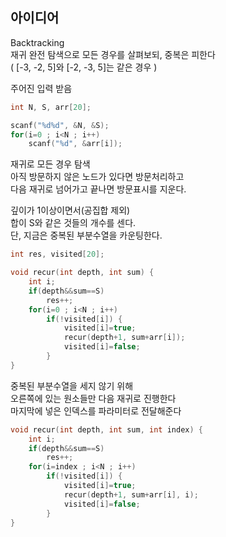## 아이디어
Backtracking  
재귀 완전 탐색으로 모든 경우를 살펴보되, 중복은 피한다  
( [-3, -2, 5]와 [-2, -3, 5]는 같은 경우 )  
  
주어진 입력 받음
```c
int N, S, arr[20];

scanf("%d%d", &N, &S);
for(i=0 ; i<N ; i++)
	scanf("%d", &arr[i]);
```
재귀로 모든 경우 탐색  
아직 방문하지 않은 노드가 있다면 방문처리하고  
다음 재귀로 넘어가고 끝나면 방문표시를 지운다.  

깊이가 1이상이면서(공집합 제외)  
합이 S와 같은 것들의 개수를 센다.  
단, 지금은 중복된 부분수열을 카운팅한다.
```c
int res, visited[20];

void recur(int depth, int sum) {
	int i;
	if(depth&&sum==S)
		res++;
	for(i=0 ; i<N ; i++)
		if(!visited[i]) {
			visited[i]=true;
			recur(depth+1, sum+arr[i]);
			visited[i]=false;
		}
}
```
중복된 부분수열을 세지 않기 위해  
오른쪽에 있는 원소들만 다음 재귀로 진행한다  
마지막에 넣은 인덱스를 파라미터로 전달해준다
```c
void recur(int depth, int sum, int index) {
	int i;
	if(depth&&sum==S)
		res++;
	for(i=index ; i<N ; i++)
		if(!visited[i]) {
			visited[i]=true;
			recur(depth+1, sum+arr[i], i);
			visited[i]=false;
		}
}
```
